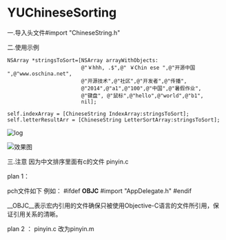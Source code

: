 # YUChineseSorting

一.导入头文件#import "ChineseString.h"

二.使用示例

    NSArray *stringsToSort=[NSArray arrayWithObjects:
                            @"￥hhh, .$",@" ￥Chin ese ",@"开源中国 ",@"www.oschina.net",
                            @"开源技术",@"社区",@"开发者",@"传播",
                            @"2014",@"a1",@"100",@"中国",@"暑假作业",
                            @"键盘", @"鼠标",@"hello",@"world",@"b1",
                            nil];
    
    self.indexArray = [ChineseString IndexArray:stringsToSort];
    self.letterResultArr = [ChineseString LetterSortArray:stringsToSort];
    
  
  ![log](http://static.oschina.net/uploads/space/2015/1110/095952_dh2k_868062.png)

  ![效果图](http://static.oschina.net/uploads/space/2014/0304/163611_Wclh_868062.png)

三.注意
因为中文排序里面有c的文件 pinyin.c

plan 1：

pch文件如下
例如：
 #ifdef __OBJC__
#import "AppDelegate.h"
#endif

__OBJC__表示宏内引用的文件确保只被使用Objective-C语言的文件所引用，保证引用关系的清晰。

plan 2 ：
pinyin.c 改为pinyin.m
